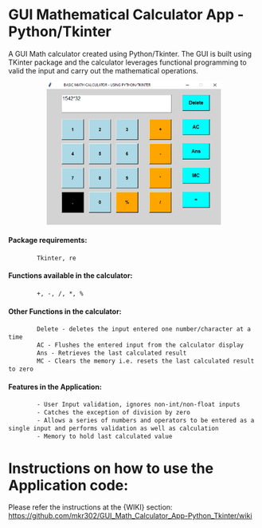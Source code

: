 # GUI Mathematical Calculator App - Python/Tkinter
   A GUI Math calculator created using Python/Tkinter. The GUI is built using TKinter package and the calculator leverages functional programming to valid the input and carry out the mathematical operations.

<p align="center">
  <img src="/calc_pic.png" alt="GUI Math Calculator" width="350" title="GUI Math Calculator">
</p>

#### Package requirements: 
            Tkinter, re

#### Functions available in the calculator: 
            +, -, /, *, %

#### Other Functions in the calculator:
            Delete - deletes the input entered one number/character at a time
            AC - Flushes the entered input from the calculator display
            Ans - Retrieves the last calculated result
            MC - Clears the memory i.e. resets the last calculated result to zero

#### Features in the Application:
            - User Input validation, ignores non-int/non-float inputs
            - Catches the exception of division by zero
            - Allows a series of numbers and operators to be entered as a single input and performs validation as well as calculation
            - Memory to hold last calculated value

# Instructions on how to use the Application code:

   Please refer the instructions at the {WIKI} section: https://github.com/mkr302/GUI_Math_Calculator_App-Python_Tkinter/wiki
